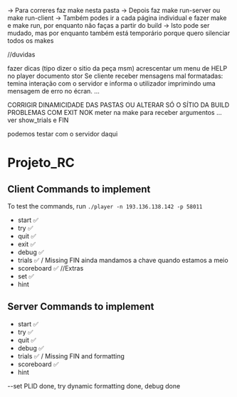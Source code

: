-> Para correres faz make nesta pasta
-> Depois faz make run-server ou make run-client
-> Também podes ir a cada página individual e fazer make e make run, por enquanto não faças a partir do build
-> Isto pode ser mudado, mas por enquanto também está temporário porque quero silenciar todos os makes

//duvidas

fazer dicas (tipo dizer o sitio da peça msm) acrescentar um menu de HELP no player 
documento stor
Se cliente receber mensagens mal formatadas: temina interação com o servidor e informa o utilizador imprimindo uma mensagem de erro no écran. ...

CORRIGIR DINAMICIDADE DAS PASTAS OU ALTERAR SÓ O SÍTIO DA BUILD
PROBLEMAS COM EXIT NOK
meter na make para receber argumentos ...
ver show_trials e FIN

podemos testar com o servidor daqui
# Projeto_RC

## Client Commands to implement

To test the commands, run `./player -n 193.136.138.142 -p 58011`

- start ✅
- try ✅
- quit ✅
- exit ✅
- debug ✅
- trials ✅ / Missing FIN ainda mandamos a chave quando estamos a meio
- scoreboard ✅
//Extras
- set ✅
- hint

## Server Commands to implement
- start ✅
- try ✅
- quit ✅
- debug ✅
- trials ✅ / Missing FIN and formatting
- scoreboard ✅
- hint

--set PLID done, try dynamic formatting done, debug done
